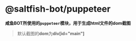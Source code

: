 # @saltfish-bot/puppeteer

**咸鱼BOT所使用的`puppeteer`模块，用于生成html文件的dom截图**

> 默认截图的**dom**为**div[id="main"]**
